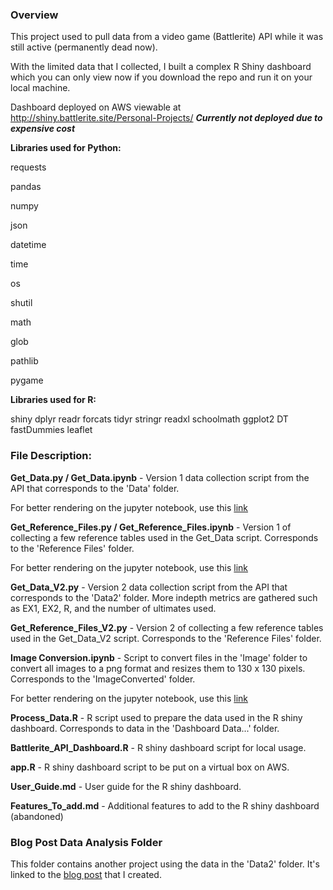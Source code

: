 ### **Overview**

This project used to pull data from a video game (Battlerite) API while it was still active (permanently dead now). 

With the limited data that I collected, I built a complex R Shiny dashboard which you can only view now if you download the repo and run it on your local machine.

Dashboard deployed on AWS viewable at http://shiny.battlerite.site/Personal-Projects/
***Currently not deployed due to expensive cost***

**Libraries used for Python:**

requests

pandas

numpy

json

datetime

time

os

shutil

math

glob

pathlib

pygame

**Libraries used for R:**

shiny
dplyr
readr
forcats
tidyr
stringr
readxl
schoolmath
ggplot2
DT
fastDummies
leaflet


### **File Description:**

**Get_Data.py / Get_Data.ipynb** - Version 1 data collection script from the API that corresponds to the 'Data' folder.

For better rendering on the jupyter notebook, use this [link](https://nbviewer.jupyter.org/github/Skywind555/Personal-Projects/blob/master/Get_Data.ipynb)

**Get_Reference_Files.py / Get_Reference_Files.ipynb** - Version 1 of collecting a few reference tables used in the
Get_Data script. Corresponds to the 'Reference Files' folder.

For better rendering on the jupyter notebook, use this [link](https://nbviewer.jupyter.org/github/Skywind555/Personal-Projects/blob/master/Get_Reference_Files.ipynb)

**Get_Data_V2.py** - Version 2 data collection script from the API that corresponds to the 'Data2' folder. More indepth
metrics are gathered such as EX1, EX2, R, and the number of ultimates used.

**Get_Reference_Files_V2.py** - Version 2 of collecting a few reference tables used in the Get_Data_V2 script. Corresponds to
the 'Reference Files' folder.

**Image Conversion.ipynb** - Script to convert files in the 'Image' folder to convert all images to a png format and resizes them
to 130 x 130 pixels. Corresponds to the 'ImageConverted' folder.

For better rendering on the jupyter notebook, use this [link](https://nbviewer.jupyter.org/github/Skywind555/Personal-Projects/blob/master/Image%20Conversion.ipynb)

**Process_Data.R** - R script used to prepare the data used in the R shiny dashboard. Corresponds to data in the 'Dashboard Data...'
folder.

**Battlerite_API_Dashboard.R** - R shiny dashboard script for local usage.

**app.R** - R shiny dashboard script to be put on a virtual box on AWS.

**User_Guide.md** - User guide for the R shiny dashboard.

**Features_To_add.md** - Additional features to add to the R shiny dashboard (abandoned)

### **Blog Post Data Analysis Folder**

This folder contains another project using the data in the 'Data2' folder. It's linked to the [blog post](https://skywind555.github.io/Answering-Your-Battlerite-Questions-With-Pro-Player-Skywind555/) that I created.